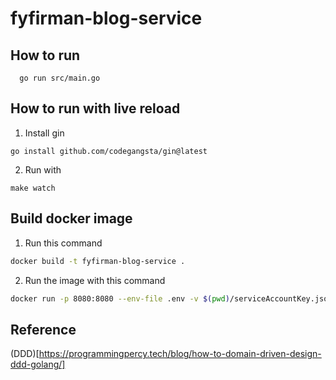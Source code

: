 # fyfirman-blog-service

## How to run

```
  go run src/main.go
```

## How to run with live reload

1. Install gin
   
```
go install github.com/codegangsta/gin@latest
```

2. Run with

```
make watch
```

## Build docker image 

1. Run this command
   
```sh
docker build -t fyfirman-blog-service .
```

2. Run the image with this command

```sh
docker run -p 8080:8080 --env-file .env -v $(pwd)/serviceAccountKey.json:/app/serviceAccountKey.json fyfirman-blog-service 
```

## Reference

(DDD)[https://programmingpercy.tech/blog/how-to-domain-driven-design-ddd-golang/]